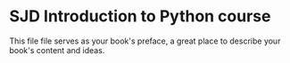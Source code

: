 # SJD Introduction to Python course

This file file serves as your book's preface, a great place to describe your book's content and ideas.

